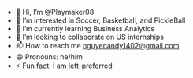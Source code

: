 - 👋 Hi, I’m @Playmaker08
- 👀 I’m interested in Soccer, Basketball, and PickleBall
- 🌱 I’m currently learning Business Analytics
- 💞️ I’m looking to collaborate on US internships
- 📫 How to reach me nguyenandy1402@gmail.com
- 😄 Pronouns: he/him
- ⚡ Fun fact: I am left-preferred

<!---
Playmaker08/Playmaker08 is a ✨ special ✨ repository because its `README.md` (this file) appears on your GitHub profile.
You can click the Preview link to take a look at your changes.
--->
